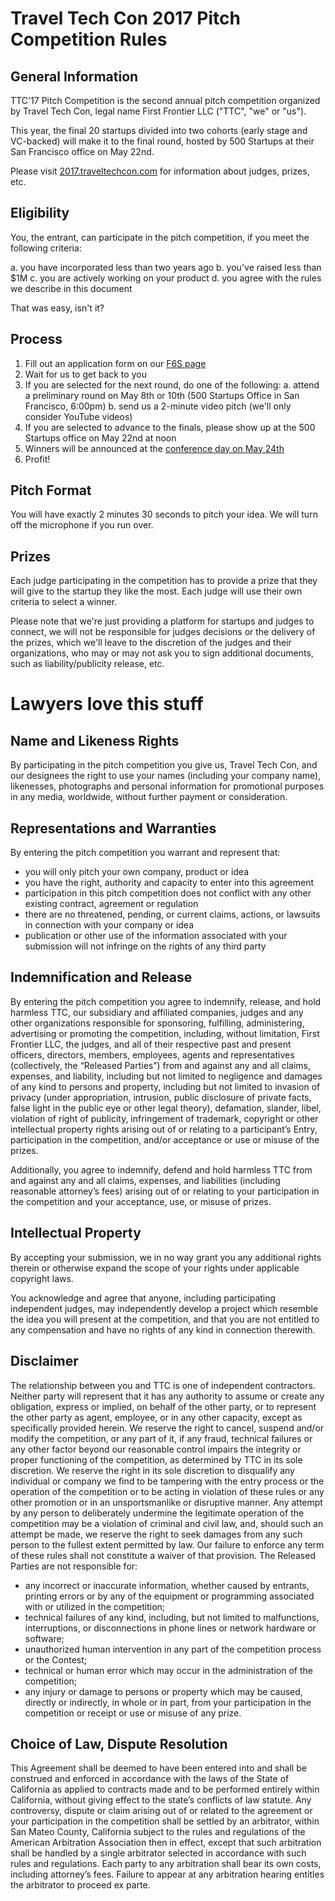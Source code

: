 # Travel Tech Con 2017 Pitch Competition Rules

## General Information

TTC'17 Pitch Competition is the second annual pitch competition organized by Travel Tech Con, legal name First Frontier LLC ("TTC", "we" or "us").

This year, the final 20 startups divided into two cohorts (early stage and VC-backed) will make it to the final round, hosted by 500 Startups at their San Francisco office on May 22nd.

Please visit [2017.traveltechcon.com](http://2017.traveltechcon.com) for information about judges, prizes, etc.

## Eligibility

You, the entrant, can participate in the pitch competition, if you meet the following criteria:

a. you have incorporated less than two years ago
b. you've raised less than $1M
c. you are actively working on your product
d. you agree with the rules we describe in this document

That was easy, isn't it?

## Process

  1. Fill out an application form on our [F6S page](http://f6s.com/traveltechcon/)
  2. Wait for us to get back to you
  3. If you are selected for the next round, do one of the following:
    a. attend a preliminary round on May 8th or 10th (500 Startups Office in San Francisco, 6:00pm)
    b. send us a 2-minute video pitch (we'll only consider YouTube videos)
  4. If you are selected to advance to the finals, please show up at the 500 Startups office on May 22nd at noon
  5. Winners will be announced at the [conference day on May 24th](http://2017.traveltechcon.com)
  6. Profit!

## Pitch Format

You will have exactly 2 minutes 30 seconds to pitch your idea. We will turn off the microphone if you run over.

## Prizes

Each judge participating in the competition has to provide a prize that they will give to the startup they like the most. Each judge will use their own criteria to select a winner.

Please note that we're just providing a platform for startups and judges to connect, we will not be responsible for judges decisions or the delivery of the prizes, which we'll leave to the discretion of the judges and their organizations, who may or may not ask you to sign additional documents, such as liability/publicity release, etc.

# Lawyers love this stuff

## Name and Likeness Rights

By participating in the pitch competition you give us, Travel Tech Con, and our designees the right to use your names (including your company name), likenesses, photographs and personal information for promotional purposes in any media, worldwide, without further payment or consideration.

## Representations and Warranties

By entering the pitch competition you warrant and represent that:

 - you will only pitch your own company, product or idea
 - you have the right, authority and capacity to enter into this agreement
 - participation in this pitch competition does not conflict with any other existing contract, agreement or regulation
 - there are no threatened, pending, or current claims, actions, or lawsuits in connection with your company or idea
 - publication or other use of the information associated with your submission will not infringe on the rights of any third party

## Indemnification and Release

By entering the pitch competition you agree to indemnify, release, and hold harmless TTC, our subsidiary and affiliated companies, judges and any other organizations responsible for sponsoring, fulfilling, administering, advertising or promoting the competition, including, without limitation, First Frontier LLC, the judges, and all of their respective past and present officers, directors, members, employees, agents and representatives (collectively, the “Released Parties”) from and against any and all claims, expenses, and liability, including but not limited to negligence and damages of any kind to persons and property, including but not limited to invasion of privacy (under appropriation, intrusion, public disclosure of private facts, false light in the public eye or other legal theory), defamation, slander, libel, violation of right of publicity, infringement of trademark, copyright or other intellectual property rights arising out of or relating to a participant’s Entry, participation in the competition, and/or acceptance or use or misuse of the prizes.

Additionally, you agree to indemnify, defend and hold harmless TTC from and against any and all claims, expenses, and liabilities (including reasonable attorney’s fees) arising out of or relating to your participation in the competition and your acceptance, use, or misuse of prizes.

## Intellectual Property

By accepting your submission, we in no way grant you any additional rights therein or otherwise expand the scope of your rights under applicable copyright laws.

You acknowledge and agree that anyone, including participating independent judges, may independently develop a project which resemble the idea you will present at the competition, and that you are not entitled to any compensation and have no rights of any kind in connection therewith.

## Disclaimer

The relationship between you and TTC is one of independent contractors. Neither party will represent that it has any authority to assume or create any obligation, express or implied, on behalf of the other party, or to represent the other party as agent, employee, or in any other capacity, except as specifically provided herein. We reserve the right to cancel, suspend and/or modify the competition, or any part of it, if any fraud, technical failures or any other factor beyond our reasonable control impairs the integrity or proper functioning of the competition, as determined by TTC in its sole discretion. We reserve the right in its sole discretion to disqualify any individual or company we find to be tampering with the entry process or the operation of the competition or to be acting in violation of these rules or any other promotion or in an unsportsmanlike or disruptive manner. Any attempt by any person to deliberately undermine the legitimate operation of the competition may be a violation of criminal and civil law, and, should such an attempt be made, we reserve the right to seek damages from any such person to the fullest extent permitted by law. Our failure to enforce any term of these rules shall not constitute a waiver of that provision. The Released Parties are not responsible for:

 - any incorrect or inaccurate information, whether caused by entrants, printing errors or by any of the equipment or programming associated with or utilized in the competition;
 - technical failures of any kind, including, but not limited to malfunctions, interruptions, or disconnections in phone lines or network hardware or software;
 - unauthorized human intervention in any part of the competition process or the Contest;
 - technical or human error which may occur in the administration of the competition;
 - any injury or damage to persons or property which may be caused, directly or indirectly, in whole or in part, from your participation in the competition or receipt or use or misuse of any prize.

## Choice of Law, Dispute Resolution

This Agreement shall be deemed to have been entered into and shall be construed and enforced in accordance with the laws of the State of California as applied to contracts made and to be performed entirely within California, without giving effect to the state’s conflicts of law statute. Any controversy, dispute or claim arising out of or related to the agreement or your participation in the competition shall be settled by an arbitrator, within San Mateo County, California subject to the rules and regulations of the American Arbitration Association then in effect, except that such arbitration shall be handled by a single arbitrator selected in accordance with such rules and regulations. Each party to any arbitration shall bear its own costs, including attorney’s fees. Failure to appear at any arbitration hearing entitles the arbitrator to proceed ex parte.
